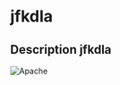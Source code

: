 
# jfkdla

## Description jfkdla
![Apache](https://img.shields.io/badge/LICENSE-Apache-blueviolet)

